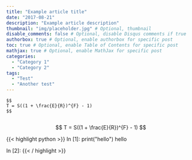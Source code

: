 ```yaml
---
title: "Example article title"
date: "2017-08-21"
description: "Example article description"
thumbnail: "img/placeholder.jpg" # Optional, thumbnail
disable_comments: false # Optional, disable Disqus comments if true
authorbox: true # Optional, enable authorbox for specific post
toc: true # Optional, enable Table of Contents for specific post
mathjax: true # Optional, enable MathJax for specific post
categories:
  - "Category 1"
  - "Category 2"
tags:
  - "Test"
  - "Another test"
---
```


```
$$
T = S((1 + \frac{E}{R})^{F} - 1)
$$


```

$$
T = S((1 + \frac{E}{R})^{F} - 1)
$$

{{< highlight python >}}
In [1]: print("hello")
hello

In [2]:
{{< / highlight  >}}
```
